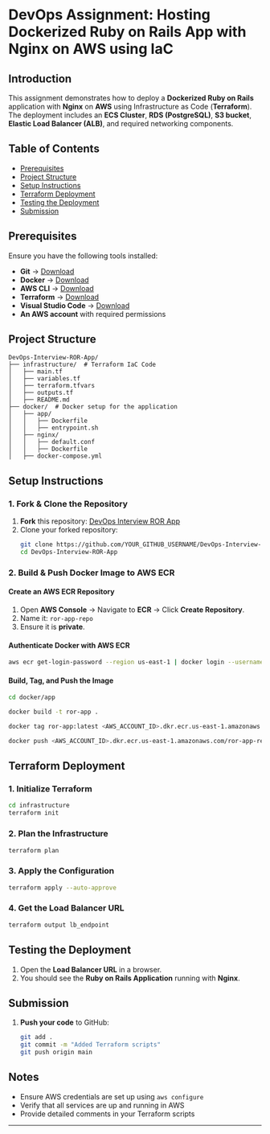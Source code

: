 # DevOps Assignment: Hosting Dockerized Ruby on Rails App with Nginx on AWS using IaC

## Introduction
This assignment demonstrates how to deploy a **Dockerized Ruby on Rails** application with **Nginx** on **AWS** using Infrastructure as Code (**Terraform**). The deployment includes an **ECS Cluster**, **RDS (PostgreSQL)**, **S3 bucket**, **Elastic Load Balancer (ALB)**, and required networking components.

## Table of Contents
- [Prerequisites](#prerequisites)
- [Project Structure](#project-structure)
- [Setup Instructions](#setup-instructions)
- [Terraform Deployment](#terraform-deployment)
- [Testing the Deployment](#testing-the-deployment)
- [Submission](#submission)

## Prerequisites
Ensure you have the following tools installed:
- **Git** → [Download](https://git-scm.com/downloads)
- **Docker** → [Download](https://www.docker.com/products/docker-desktop/)
- **AWS CLI** → [Download](https://aws.amazon.com/cli/)
- **Terraform** → [Download](https://developer.hashicorp.com/terraform/downloads)
- **Visual Studio Code** → [Download](https://code.visualstudio.com/)
- **An AWS account** with required permissions

## Project Structure
```
DevOps-Interview-ROR-App/
├── infrastructure/  # Terraform IaC Code
│   ├── main.tf
│   ├── variables.tf
│   ├── terraform.tfvars
│   ├── outputs.tf
│   ├── README.md
├── docker/  # Docker setup for the application
│   ├── app/
│   │   ├── Dockerfile
│   │   ├── entrypoint.sh
│   ├── nginx/
│   │   ├── default.conf
│   │   ├── Dockerfile
│   ├── docker-compose.yml
```

## Setup Instructions
### 1. Fork & Clone the Repository
1. **Fork** this repository: [DevOps Interview ROR App](https://github.com/mallowtechdev/DevOps-Interview-ROR-App)
2. Clone your forked repository:
   ```sh
   git clone https://github.com/YOUR_GITHUB_USERNAME/DevOps-Interview-ROR-App.git
   cd DevOps-Interview-ROR-App
   ```

### 2. Build & Push Docker Image to AWS ECR
#### Create an AWS ECR Repository
1. Open **AWS Console** → Navigate to **ECR** → Click **Create Repository**.
2. Name it: `ror-app-repo`
3. Ensure it is **private**.

#### Authenticate Docker with AWS ECR
```sh
aws ecr get-login-password --region us-east-1 | docker login --username AWS --password-stdin <AWS_ACCOUNT_ID>.dkr.ecr.us-east-1.amazonaws.com
```

#### Build, Tag, and Push the Image
```sh
cd docker/app

docker build -t ror-app .

docker tag ror-app:latest <AWS_ACCOUNT_ID>.dkr.ecr.us-east-1.amazonaws.com/ror-app-repo:latest

docker push <AWS_ACCOUNT_ID>.dkr.ecr.us-east-1.amazonaws.com/ror-app-repo:latest
```

## Terraform Deployment
### 1. Initialize Terraform
```sh
cd infrastructure
terraform init
```

### 2. Plan the Infrastructure
```sh
terraform plan
```

### 3. Apply the Configuration
```sh
terraform apply --auto-approve
```

### 4. Get the Load Balancer URL
```sh
terraform output lb_endpoint
```

## Testing the Deployment
1. Open the **Load Balancer URL** in a browser.
2. You should see the **Ruby on Rails Application** running with **Nginx**.

## Submission
1. **Push your code** to GitHub:
   ```sh
   git add .
   git commit -m "Added Terraform scripts"
   git push origin main
   ```


## Notes
- Ensure AWS credentials are set up using `aws configure`
- Verify that all services are up and running in AWS
- Provide detailed comments in your Terraform scripts

---

